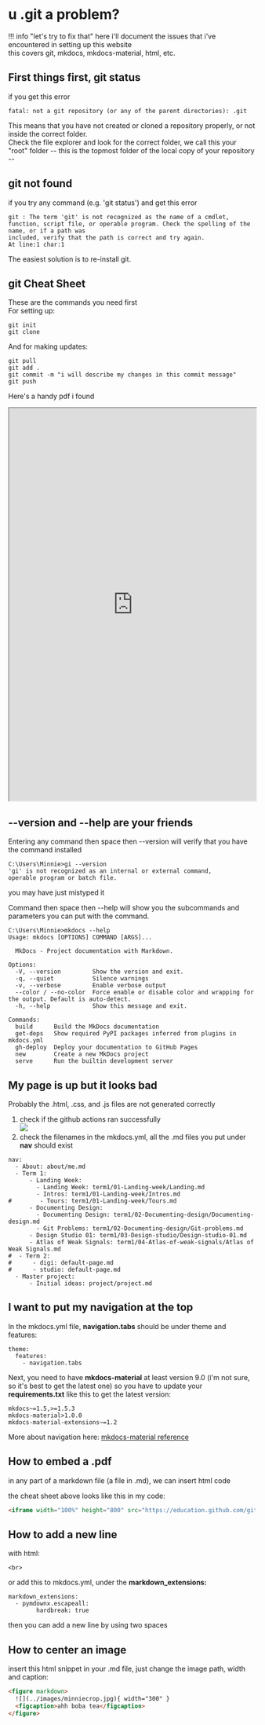 # u .git a problem?

!!! info "let's try to fix that"
    here i'll document the issues that i've encountered in setting up this website  
    this covers git, mkdocs, mkdocs-material, html, etc.

## First things first, git status
if you get this error
```
fatal: not a git repository (or any of the parent directories): .git
```

This means that you have not created or cloned a repository properly, or not inside the correct folder.  
Check the file explorer and look for the correct folder, we call this your "root" folder -- this is the topmost folder of the local copy of your repository --

## git not found
if you try any command (e.g. 'git status') and get this error
```
git : The term 'git' is not recognized as the name of a cmdlet, function, script file, or operable program. Check the spelling of the name, or if a path was 
included, verify that the path is correct and try again.
At line:1 char:1
```
The easiest solution is to re-install git. 

## git Cheat Sheet
These are the commands you need first  \
For setting up:
```
git init
git clone
```

And for making updates:
```
git pull
git add .
git commit -m "i will describe my changes in this commit message"
git push
```


Here's a handy pdf i found
<iframe width="100%" height="800" src="https://education.github.com/git-cheat-sheet-education.pdf"></iframe>


## -\-version and -\-help are your friends
Entering any command then space then -\-version will verify that you have the command installed

```
C:\Users\Minnie>gi --version
'gi' is not recognized as an internal or external command,
operable program or batch file.
```
you may have just mistyped it  

Command then space then --help will show you the subcommands and parameters you can put with the command.
```
C:\Users\Minnie>mkdocs --help
Usage: mkdocs [OPTIONS] COMMAND [ARGS]...

  MkDocs - Project documentation with Markdown.

Options:
  -V, --version         Show the version and exit.
  -q, --quiet           Silence warnings
  -v, --verbose         Enable verbose output
  --color / --no-color  Force enable or disable color and wrapping for the output. Default is auto-detect.
  -h, --help            Show this message and exit.

Commands:
  build      Build the MkDocs documentation
  get-deps   Show required PyPI packages inferred from plugins in mkdocs.yml
  gh-deploy  Deploy your documentation to GitHub Pages
  new        Create a new MkDocs project
  serve      Run the builtin development server
```

## My page is up but it looks bad
Probably the .html, .css, and .js files are not generated correctly  
1. check if the github actions ran successfully  
![](../../images/Git%20Problems/check-github-actions.gif)
2. check the filenames in the mkdocs.yml, all the .md files you put under **nav** should exist  
```
nav:
  - About: about/me.md
  - Term 1:
      - Landing Week: 
        - Landing Week: term1/01-Landing-week/Landing.md
        - Intros: term1/01-Landing-week/Intros.md
#        - Tours: term1/01-Landing-week/Tours.md
      - Documenting Design: 
        - Documenting Design: term1/02-Documenting-design/Documenting-design.md
        - Git Problems: term1/02-Documenting-design/Git-problems.md
      - Design Studio 01: term1/03-Design-studio/Design-studio-01.md
      - Atlas of Weak Signals: term1/04-Atlas-of-weak-signals/Atlas of Weak Signals.md
#  - Term 2:
#      - digi: default-page.md
#      - studio: default-page.md
  - Master project:
      - Initial ideas: project/project.md
```

## I want to put my navigation at the top
In the mkdocs.yml file, **navigation.tabs** should be under theme and features:

```
theme:
  features:
    - navigation.tabs
```

Next, you need to have **mkdocs-material** at least version 9.0 (i'm not sure, so it's best to get the latest one)
so you have to update your **requirements.txt** like this to get the latest version:

``` hl_lines="2"
mkdocs~=1.5,>=1.5.3
mkdocs-material>1.0.0
mkdocs-material-extensions~=1.2
```

More about navigation here: [mkdocs-material reference](https://squidfunk.github.io/mkdocs-material/setup/setting-up-navigation/#navigation-tabs "mkdocs-material reference")



## How to embed a .pdf
in any part of a markdown file (a file in .md), we can insert html code  

the cheat sheet above looks like this in my code:
``` html
<iframe width="100%" height="800" src="https://education.github.com/git-cheat-sheet-education.pdf"></iframe>
```

## How to add a new line
with html:
```
<br>
```

or add this to mkdocs.yml, under the **markdown_extensions:**

``` hl_lines="2-3"
markdown_extensions:
  - pymdownx.escapeall:
        hardbreak: true
```
then you can add a new line by using two spaces

## How to center an image
insert this html snippet in your .md file, just change the image path, width and caption:
``` html
<figure markdown>
  ![](../images/minniecrop.jpg){ width="300" }
  <figcaption>ahh boba tea</figcaption>
</figure>
```